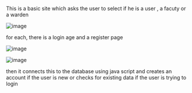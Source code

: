 This is a basic site which asks the user to select if he is a user , a facuty or a warden

![image](https://github.com/srivatsav09/project-webverse/assets/93873683/e02557c7-8624-4e3b-a1b6-66de48101bcf)

for each, there is a login age and a register page

![image](https://github.com/srivatsav09/project-webverse/assets/93873683/96a8b367-2fc1-4980-b813-3d24c11d3cc7)

![image](https://github.com/srivatsav09/project-webverse/assets/93873683/6eeecebc-d859-4048-a65a-97e188b88996)

then it connects this to the database using java script and creates an account if the user is new or checks for existing data if the user is trying to login
